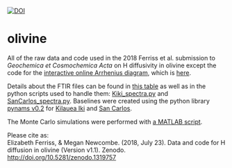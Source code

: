 [![DOI](https://zenodo.org/badge/DOI/10.5281/zenodo.1319757.svg)](https://doi.org/10.5281/zenodo.1319757)

# olivine

All of the raw data and code used in the 2018 Ferriss et al. submission to *Geochemica et Cosmochemica Acta* on H diffusivity in olivine except the code for the [interactive online Arrhenius diagram](https://arrheniusdiagram.herokuapp.com/arrheniusdiagram), which is [here](https://github.com/EFerriss/arrheniusdiagram/).

Details about the FTIR files can be found in [this table](https://github.com/EFerriss/olivine/blob/master/olivine/Ferriss_Supplement_astable.csv) as well as in the python scripts used to handle them: [Kiki_spectra.py](https://github.com/EFerriss/olivine/blob/master/olivine/KilaueaIki/Kiki_spectra.py) and [SanCarlos_spectra.py](https://github.com/EFerriss/olivine/blob/master/olivine/SanCarlos/SanCarlos_spectra.py). Baselines were created using the python library [pynams v0.2](https://zenodo.org/record/1172001#.WoG_rudOlPY) for [Kilauea Iki](https://github.com/EFerriss/olivine/blob/master/olivine/KilaueaIki/Kiki_baselines.py) and [San Carlos](https://github.com/EFerriss/olivine/blob/master/olivine/SanCarlos/SanCarlos_baselines.py). 

The Monte Carlo simulations were performed with [a MATLAB script](https://github.com/EFerriss/olivine/blob/master/olivine/monte_carlo/olivine_degassing_MCfit_script.m).

Please cite as:  
Elizabeth Ferriss, & Megan Newcombe. (2018, July 23). Data and code for H diffusion in olivine (Version v1.1). Zenodo. http://doi.org/10.5281/zenodo.1319757
